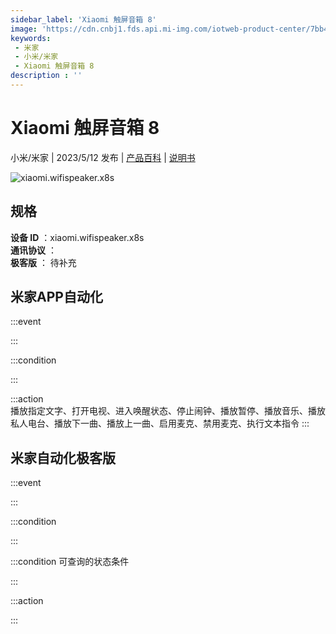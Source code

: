 ```yaml
---
sidebar_label: 'Xiaomi 触屏音箱 8'
image: 'https://cdn.cnbj1.fds.api.mi-img.com/iotweb-product-center/7bb439be21304cca680597e0cbc0a25f_1669884766522.png?GalaxyAccessKeyId=AKVGLQWBOVIRQ3XLEW&Expires=9223372036854775807&Signature=50YzzhpMPRuBzIiKelodsQ7tm3I='
keywords: 
 - 米家
 - 小米/米家
 - Xiaomi 触屏音箱 8
description : ''
---
```

# Xiaomi 触屏音箱 8

小米/米家 | 2023/5/12 发布 | [产品百科](https://home.mi.com/webapp/content/baike/product/index.html?model=xiaomi.wifispeaker.x8s/) | [说明书](https://home.mi.com/views/introduction.html?model=xiaomi.wifispeaker.x8s&region=cn)

![xiaomi.wifispeaker.x8s](https://cdn.cnbj1.fds.api.mi-img.com/iotweb-product-center/7bb439be21304cca680597e0cbc0a25f_1669884766522.png?GalaxyAccessKeyId=AKVGLQWBOVIRQ3XLEW&Expires=9223372036854775807&Signature=50YzzhpMPRuBzIiKelodsQ7tm3I=)

## 规格  
> 
**设备 ID** ：xiaomi.wifispeaker.x8s  
**通讯协议** ：  
**极客版**  ： 待补充 


## 米家APP自动化  

:::event  

:::

:::condition  

:::

:::action   
播放指定文字、打开电视、进入唤醒状态、停止闹钟、播放暂停、播放音乐、播放私人电台、播放下一曲、播放上一曲、启用麦克、禁用麦克、执行文本指令
:::

## 米家自动化极客版  

:::event  

:::

:::condition  

:::

:::condition 可查询的状态条件  

:::

:::action  

:::

        

